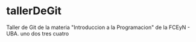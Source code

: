 # tallerDeGit

Taller de Git de la materia "Introduccion a la Programacion" de la FCEyN - UBA.
uno dos tres cuatro
